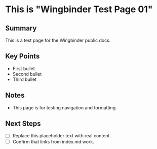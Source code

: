 # This is "Wingbinder Test Page 01"

## Summary
This is a test page for the Wingbinder public docs.

## Key Points
- First bullet
- Second bullet
- Third bullet

## Notes
- This page is for testing navigation and formatting.

## Next Steps
- [ ] Replace this placeholder text with real content.
- [ ] Confirm that links from index.md work.
